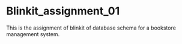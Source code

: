 # Blinkit_assignment_01
This is the assignment of blinkit of database schema for a bookstore management system.
